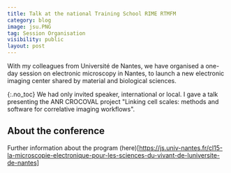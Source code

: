 ```yaml
---
title: Talk at the national Training School RIME RTMFM
category: blog
image: jsu.PNG
tag: Session Organisation
visibility: public
layout: post
---
```


With my colleagues from Université de Nantes, we have organised a one-day session on electronic microscopy in Nantes, to launch a new electronic imaging center shared by material and biological sciences.

{:.no_toc}
We had only invited speaker, international or local. I gave a talk presenting the ANR CROCOVAL project "Linking cell scales: methods and software for correlative imaging workflows".

## About the conference
Further information about the program (here)[https://js.univ-nantes.fr/cl15-la-microscopie-electronique-pour-les-sciences-du-vivant-de-luniversite-de-nantes]